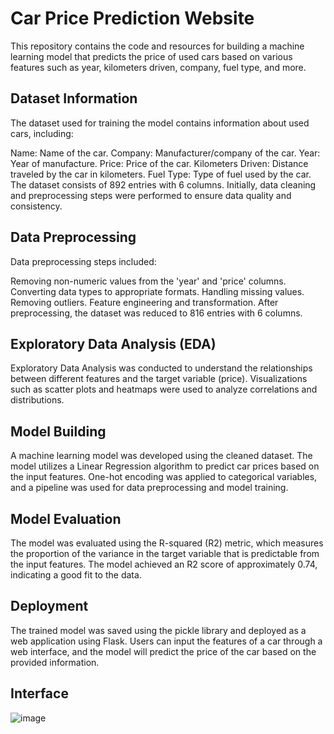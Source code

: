 # Car Price Prediction Website
 This repository contains the code and resources for building a machine learning model that predicts the price of used cars based on various features such as year, kilometers driven, company, fuel type, and more.

## Dataset Information
The dataset used for training the model contains information about used cars, including:


Name: Name of the car.
Company: Manufacturer/company of the car.
Year: Year of manufacture.
Price: Price of the car.
Kilometers Driven: Distance traveled by the car in kilometers.
Fuel Type: Type of fuel used by the car.
The dataset consists of 892 entries with 6 columns. Initially, data cleaning and preprocessing steps were performed to ensure data quality and consistency.

## Data Preprocessing
Data preprocessing steps included:

Removing non-numeric values from the 'year' and 'price' columns.
Converting data types to appropriate formats.
Handling missing values.
Removing outliers.
Feature engineering and transformation.
After preprocessing, the dataset was reduced to 816 entries with 6 columns.

## Exploratory Data Analysis (EDA)
Exploratory Data Analysis was conducted to understand the relationships between different features and the target variable (price). Visualizations such as scatter plots and heatmaps were used to analyze correlations and distributions.

## Model Building
A machine learning model was developed using the cleaned dataset. The model utilizes a Linear Regression algorithm to predict car prices based on the input features. One-hot encoding was applied to categorical variables, and a pipeline was used for data preprocessing and model training.

## Model Evaluation
The model was evaluated using the R-squared (R2) metric, which measures the proportion of the variance in the target variable that is predictable from the input features. The model achieved an R2 score of approximately 0.74, indicating a good fit to the data.

## Deployment
The trained model was saved using the pickle library and deployed as a web application using Flask. Users can input the features of a car through a web interface, and the model will predict the price of the car based on the provided information.

## Interface

![image](https://github.com/manahild/Car_Price_Prediction_Linear_Regression/assets/120354756/70d4ede9-b08a-4c41-ac1a-3f53c388720d)

